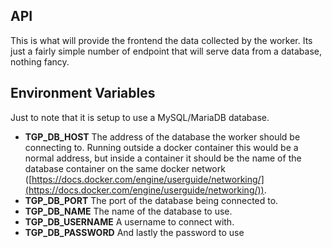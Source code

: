 ## API
This is what will provide the frontend the data collected by the worker. Its just a fairly simple number of endpoint
that will serve data from a database, nothing fancy.

## Environment Variables
Just to note that it is setup to use a MySQL/MariaDB database.

- **TGP_DB_HOST**
   The address of the database the worker should be connecting to. Running outside a docker container this would be a 
   normal address, but inside a container it should be the name of the database container on the same docker network 
   ([https://docs.docker.com/engine/userguide/networking/](https://docs.docker.com/engine/userguide/networking/)).
- **TGP_DB_PORT**
   The port of the database being connected to.
- **TGP_DB_NAME**
   The name of the database to use.
- **TGP_DB_USERNAME**
   A username to connect with.
- **TGP_DB_PASSWORD**
   And lastly the password to use